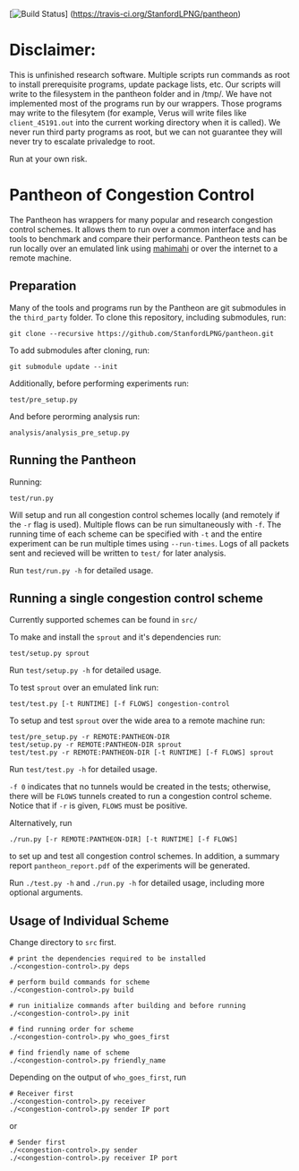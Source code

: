 [![Build Status](https://travis-ci.org/StanfordLPNG/pantheon.svg?branch=master)]
(https://travis-ci.org/StanfordLPNG/pantheon)

# Disclaimer:
This is unfinished research software. Multiple scripts run commands as root to install prerequisite programs, update package lists, etc. Our scripts will write to the filesystem in the pantheon folder and in /tmp/. We have not implemented most of the programs run by our wrappers. Those programs may write to the filesytem (for example, Verus will write files like `client_45191.out` into the current working directory when it is called). We never run third party programs as root, but we can not guarantee they will never try to escalate privaledge to root.

Run at your own risk.

# Pantheon of Congestion Control
The Pantheon has wrappers for many popular and research congestion control schemes. It allows them to run over a common interface and has tools to benchmark and compare their performance.
Pantheon tests can be run locally over an emulated link using [mahimahi](http://mahimahi.mit.edu/) or over the internet to a remote machine.

## Preparation
Many of the tools and programs run by the Pantheon are git submodules in the `third_party` folder.
To clone this repository, including submodules, run:

```
git clone --recursive https://github.com/StanfordLPNG/pantheon.git
```

To add submodules after cloning, run:
```
git submodule update --init
```

Additionally, before performing experiments run:
```
test/pre_setup.py
```

And before perorming analysis run:
```
analysis/analysis_pre_setup.py
```

## Running the Pantheon
Running:

```
test/run.py
```

Will setup and run all congestion control schemes locally (and remotely if the `-r` flag is used). Multiple flows can be run simultaneously with `-f`. The running time of each scheme can be specified with `-t` and the entire experiment can be run multiple times using `--run-times`. Logs of all packets sent and recieved will be written to `test/` for later analysis.


Run `test/run.py -h` for detailed usage.

## Running a single congestion control scheme
Currently supported schemes can be found in `src/`

To make and install the `sprout` and it's dependencies run:

```
test/setup.py sprout
```

Run `test/setup.py -h` for detailed usage.

To test `sprout` over an emulated link run:
```
test/test.py [-t RUNTIME] [-f FLOWS] congestion-control
```

To setup and test `sprout` over the wide area to a remote machine run:
```
test/pre_setup.py -r REMOTE:PANTHEON-DIR
test/setup.py -r REMOTE:PANTHEON-DIR sprout
test/test.py -r REMOTE:PANTHEON-DIR [-t RUNTIME] [-f FLOWS] sprout
```

Run `test/test.py -h` for detailed usage.


`-f 0` indicates that no tunnels would be created in the tests; otherwise,
there will be `FLOWS` tunnels created to run a congestion control scheme.
Notice that if `-r` is given, `FLOWS` must be positive.

Alternatively, run

```
./run.py [-r REMOTE:PANTHEON-DIR] [-t RUNTIME] [-f FLOWS]
```

to set up and test all congestion control schemes. In addition, a summary
report `pantheon_report.pdf` of the experiments will be generated.

Run `./test.py -h` and `./run.py -h` for detailed usage, including more
optional arguments.

## Usage of Individual Scheme
Change directory to `src` first.

```
# print the dependencies required to be installed
./<congestion-control>.py deps

# perform build commands for scheme
./<congestion-control>.py build

# run initialize commands after building and before running
./<congestion-control>.py init

# find running order for scheme
./<congestion-control>.py who_goes_first

# find friendly name of scheme
./<congestion-control>.py friendly_name
```

Depending on the output of `who_goes_first`, run

```
# Receiver first
./<congestion-control>.py receiver
./<congestion-control>.py sender IP port
```

or

```
# Sender first
./<congestion-control>.py sender
./<congestion-control>.py receiver IP port
```
